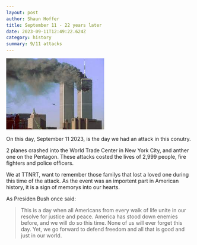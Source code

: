 ```yaml
---
layout: post
author: Shaun Hoffer
title: September 11 - 22 years later
date: 2023-09-11T12:49:22.624Z
category: history
summary: 9/11 attacks
---
```

![](/images/download.jpeg)

O﻿n this day, September 11 2023, is the day we had an attack in this conutry.

2﻿ planes crashed into the World Trade Center in New York City, and anther one on the Pentagon. These attacks costed the lives of 2,999 people, fire fighters and police officers.

W﻿e at TTNRT, want to remember those familys that lost a loved one during this time of the attack. As the event was an importent part in American history, it is a sign of memorys into our hearts.

A﻿s Presiden Bush once said:

> This is a day when all Americans from every walk of life unite in our resolve for justice and peace. America has stood down enemies before, and we will do so this time. None of us will ever forget this day. Yet, we go forward to defend freedom and all that is good and just in our world.